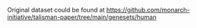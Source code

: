 Original dataset could be found at https://github.com/monarch-initiative/talisman-paper/tree/main/genesets/human
